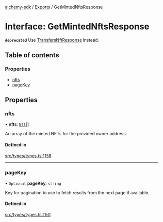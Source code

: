 [alchemy-sdk](../README.md) / [Exports](../modules.md) / GetMintedNftsResponse

# Interface: GetMintedNftsResponse

**`deprecated`** Use [TransfersNftResponse](TransfersNftResponse.md) instead.

## Table of contents

### Properties

- [nfts](GetMintedNftsResponse.md#nfts)
- [pageKey](GetMintedNftsResponse.md#pagekey)

## Properties

### nfts

• **nfts**: [`Nft`](Nft.md)[]

An array of the minted NFTs for the provided owner address.

#### Defined in

[src/types/types.ts:1158](https://github.com/alchemyplatform/alchemy-sdk-js/blob/340ad5a/src/types/types.ts#L1158)

___

### pageKey

• `Optional` **pageKey**: `string`

Key for pagination to use to fetch results from the next page if available.

#### Defined in

[src/types/types.ts:1161](https://github.com/alchemyplatform/alchemy-sdk-js/blob/340ad5a/src/types/types.ts#L1161)
